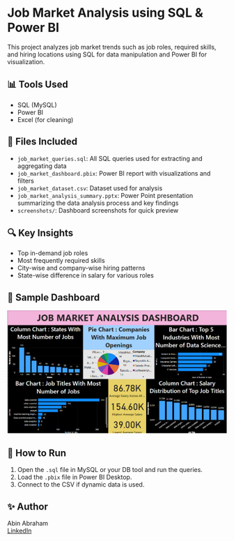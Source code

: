 # Job Market Analysis using SQL & Power BI

This project analyzes job market trends such as job roles, required skills, and hiring locations using SQL for data manipulation and Power BI for visualization.

## 📊 Tools Used
- SQL (MySQL)
- Power BI
- Excel (for cleaning)

## 📁 Files Included
- `job_market_queries.sql`: All SQL queries used for extracting and aggregating data
- `job_market_dashboard.pbix`: Power BI report with visualizations and filters
- `job_market_dataset.csv`: Dataset used for analysis
- `job_market_analysis_summary.pptx`: Power Point presentation summarizing the data analysis process and key findings
- `screenshots/`: Dashboard screenshots for quick preview

## 🔍 Key Insights
- Top in-demand job roles 
- Most frequently required skills
- City-wise and company-wise hiring patterns
- State-wise difference in salary for various roles

## 📸 Sample Dashboard

![Dashboard](screenshots/dashboard.png)

## 🚀 How to Run
1. Open the `.sql` file in MySQL or your DB tool and run the queries.
2. Load the `.pbix` file in Power BI Desktop.
3. Connect to the CSV if dynamic data is used.

## ✨ Author
Abin Abraham  
[LinkedIn](https://www.linkedin.com/in/abin-abraham-83b466242/)

